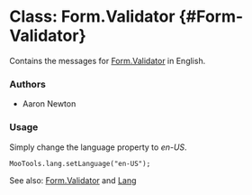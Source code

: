 Class: Form.Validator {#Form-Validator}
=====================================

Contains the messages for [Form.Validator][] in English.

### Authors

* Aaron Newton

### Usage

Simply change the language property to *en-US*.

	MooTools.lang.setLanguage("en-US");

See also: [Form.Validator][] and [Lang][]

[Form.Validator]: /more/Forms/Form.Validator#Form-Validator
[Lang]: /more/Core/Lang
